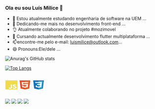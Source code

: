 ### Ola eu sou Luís Milice 👋


- 🔭 Estou atualmente estudando engenharia de software na UEM ...
- 🌱 Dedicando-me mais no desenvolvimento front-end ...
- 👌 Atualmente colaborando no projeto #mozimovel
- 👯 Cursando actualmente desenvolvimento flutter multiplataforma ...
- 📫encontre-me pelo e-mail: luismilice@outlook.com...
- 😄 Pronouns:Ele/dele ...


![Anurag's GitHub stats](https://github-readme-stats.vercel.app/api?username=luisMilice&show_icons=true&theme=dracula)

[![Top Langs](https://github-readme-stats.vercel.app/api/top-langs/?username=luisMilice&hide_progress=true)](https://github.com/anuraghazra/github-readme-stats)


<div style="display: inline_block"><br>
  <img align="center" alt="Rafa-Js" height="30" width="40" src="https://raw.githubusercontent.com/devicons/devicon/master/icons/javascript/javascript-plain.svg">
  <img align="center" alt="Rafa-HTML" height="30" width="40" src="https://raw.githubusercontent.com/devicons/devicon/master/icons/html5/html5-original.svg">
  <img align="center" alt="Rafa-CSS" height="30" width="40" src="https://raw.githubusercontent.com/devicons/devicon/master/icons/css3/css3-original.svg">
</div>
  
  ##
<div> 
  <a href="[https://www.youtube.com/channel/UC_-uuuZbY0AAt9CViNzvc-Q](https://www.youtube.com/channel/UCRs8m7SeSWz2aYoh1oBN6VA)" target="_blank"><img src="https://img.shields.io/badge/YouTube-FF0000?style=for-the-badge&logo=youtube&logoColor=white" target="_blank"></a>
  <a href="https://instagram.com/rafaballerini" target="_blank"><img src="https://img.shields.io/badge/-Instagram-%23E4405F?style=for-the-badge&logo=instagram&logoColor=white" target="_blank"></a>
  <a href = "mailto:contatorafaballerini@gmail.com"><img src="https://img.shields.io/badge/-Gmail-%23333?style=for-the-badge&logo=gmail&logoColor=white" target="_blank"></a>
  <a href="https://www.linkedin.com/in/rafaella-ballerini-45875016a" target="_blank"><img src="https://img.shields.io/badge/-LinkedIn-%230077B5?style=for-the-badge&logo=linkedin&logoColor=white" target="_blank"></a> 
  
</div>
